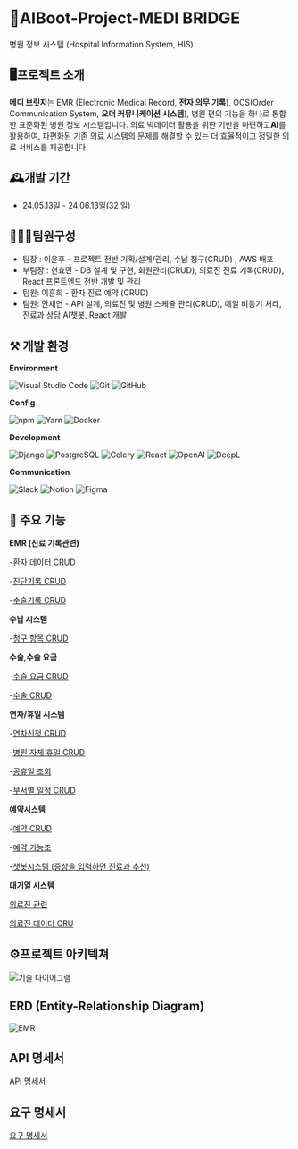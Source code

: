 # 🏥AIBoot-Project-MEDI BRIDGE

병원 정보 시스템 (Hospital Information System, HIS) 

## 🖥프로젝트 소개

**메디 브릿지**는 EMR (Electronic Medical Record, **전자 의무 기록**), OCS(Order Communication System, **오더 커뮤니케이션 시스템**), 병원 편의 기능을 하나로 통합한 표준화된 병원 정보 시스템입니다. 의료 빅데이터 활용을 위한 기반을 마련하고**AI**를 활용하여, 파편화된 기존 의료 시스템의 문제를 해결할 수 있는 더 효율적이고 정밀한 의료 서비스를 제공합니다. 


## 🕰개발 기간

* 24.05.13일 - 24.06.13일(32 일)


## 🧑‍🤝‍🧑팀원구성

 - 팀장  : 이윤후 -  프로젝트 전반 기획/설계/관리, 수납 청구(CRUD) , AWS 배포
 - 부팀장 : 현효민 - DB 설계 및 구현, 회원관리(CRUD), 의료진 진료 기록(CRUD), React 프론트엔드 전반 개발 및 관리 
 - 팀원: 이훈희 - 환자 진료 예약 (CRUD) 
 - 팀원: 안채연 - API 설계, 의료진 및 병원 스케줄 관리(CRUD), 메일 비동기 처리, 진료과 상담 AI챗봇, React 개발


## ⚒ 개발 환경

**Environment**

![Visual Studio Code](https://img.shields.io/badge/Visual%20Studio%20Code-0078d7.svg?style=for-the-badge&logo=visual-studio-code&logoColor=white)
![Git](https://img.shields.io/badge/git-%23F05033.svg?style=for-the-badge&logo=git&logoColor=white)
![GitHub](https://img.shields.io/badge/github-%23121011.svg?style=for-the-badge&logo=github&logoColor=white)

**Config**

![npm](https://img.shields.io/badge/npm-%23CB3837.svg?style=for-the-badge&logo=npm&logoColor=white)
![Yarn](https://img.shields.io/badge/yarn-%232C8EBB.svg?style=for-the-badge&logo=yarn&logoColor=white)
![Docker](https://img.shields.io/badge/docker-%230db7ed.svg?style=for-the-badge&logo=docker&logoColor=white)


**Development**

![Django](https://img.shields.io/badge/django-%23092E20.svg?style=for-the-badge&logo=django&logoColor=white)
![PostgreSQL](https://img.shields.io/badge/postgresql-%23316192.svg?style=for-the-badge&logo=postgresql&logoColor=white)
![Celery](https://img.shields.io/badge/celery-%23009272.svg?style=for-the-badge&logo=celery&logoColor=white)
![React](https://img.shields.io/badge/react-%2320232a.svg?style=for-the-badge&logo=react&logoColor=%2361DAFB)
![OpenAI](https://img.shields.io/badge/OpenAI-%234EA94B.svg?style=for-the-badge&logo=openai&logoColor=white)
![DeepL](https://img.shields.io/badge/DeepL-%23009272.svg?style=for-the-badge&logo=deepl&logoColor=white)



**Communication**

![Slack](https://img.shields.io/badge/slack-%230075B5.svg?style=for-the-badge&logo=slack&logoColor=white)
![Notion](https://img.shields.io/badge/notion-%23000000.svg?style=for-the-badge&logo=notion&logoColor=white)
![Figma](https://img.shields.io/badge/figma-%23F24E1E.svg?style=for-the-badge&logo=figma&logoColor=white)




## 📌 주요 기능


**EMR (진료 기록관련)**

-[환자 데이터 CRUD](https://github.com/quasar2yh/KHIS/blob/dev/registration/views.py)

-[진단기록 CRUD](https://github.com/quasar2yh/KHIS/blob/dev/ocs/views.py)

-[수술기록 CRUD](https://github.com/quasar2yh/KHIS/blob/dev/ocs/views.py)


**수납 시스템**

-[청구 항목 CRUD](https://github.com/quasar2yh/KHIS/blob/dev/acceptance/views.py)


**수술,수술 요금**

-[수술 요금 CRUD](https://github.com/quasar2yh/KHIS/blob/dev/procedure_fee/views.py)

-[수술 CRUD](https://github.com/quasar2yh/KHIS/blob/dev/procedure_fee/views.py)


**연차/휴일 시스템**

-[연차신청 CRUD](https://github.com/quasar2yh/KHIS/blob/dev/schedule/views.py)

-[병원 자체 휴일 CRUD](https://github.com/quasar2yh/KHIS/blob/dev/schedule/views.py)

-[공휴일 조회](https://github.com/quasar2yh/KHIS/blob/dev/schedule/views.py) 

-[부서별 일정 CRUD](https://github.com/quasar2yh/KHIS/blob/dev/schedule/views.py)


**예약시스템**

-[예약 CRUD](https://github.com/quasar2yh/KHIS/blob/dev/appointment/views.py)

-[예약 가능조](https://github.com/quasar2yh/KHIS/blob/dev/appointment/views.py) 

-[챗봇시스템 (증상을 입력하면 진료과 추천)](https://github.com/quasar2yh/KHIS/blob/dev/appointment/open_ai.py)


**대기열 시스템**

[의료진 관련](https://github.com/quasar2yh/KHIS/blob/dev/practitioner_registration/views.py)

[의료진 데이터 CRU](https://github.com/quasar2yh/KHIS/blob/dev/practitioner_registration/views.py)


## ⚙프로젝트 아키텍쳐

![기술 다이어그램](https://github.com/quasar2yh/KHIS/assets/159987685/8136f574-17e0-4c13-9077-1c1570fbc48d)


## ERD (Entity-Relationship Diagram)
![EMR](https://github.com/quasar2yh/KHIS/assets/159987685/ee4c5547-29ef-4249-a4b0-06ff403ad469)


## API 명세서
[API 명세서](https://holy-rose-f0a.notion.site/API-_-RESTful-API-4cd40b87dc1d4d6aad7c3b81e37a78ca)


## 요구 명세서
[요구 명세서](https://docs.google.com/spreadsheets/d/1ygR2d3qv8T-GOCpKKjD7No1jeWYWcizmtUxoSVP73N4/edit?gid=1333301150#gid=1333301150)
